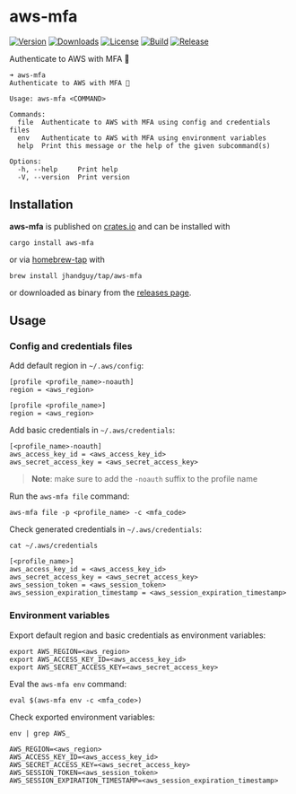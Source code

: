# aws-mfa

[![Version](https://img.shields.io/crates/v/aws-mfa)](https://crates.io/crates/aws-mfa)
[![Downloads](https://img.shields.io/crates/d/aws-mfa)](https://crates.io/crates/aws-mfa)
[![License](https://img.shields.io/crates/l/aws-mfa)](LICENSE)
[![Build](https://img.shields.io/github/actions/workflow/status/jhandguy/aws-mfa/ci.yaml)](https://github.com/jhandguy/aws-mfa/actions/workflows/ci.yaml)
[![Release](https://img.shields.io/github/actions/workflow/status/jhandguy/aws-mfa/cd.yaml?label=release)](https://github.com/jhandguy/aws-mfa/actions/workflows/cd.yaml)

Authenticate to AWS with MFA 🔐

```shell
➜ aws-mfa
Authenticate to AWS with MFA 🔐

Usage: aws-mfa <COMMAND>

Commands:
  file  Authenticate to AWS with MFA using config and credentials files
  env   Authenticate to AWS with MFA using environment variables
  help  Print this message or the help of the given subcommand(s)

Options:
  -h, --help     Print help
  -V, --version  Print version
```

## Installation

**aws-mfa** is published on [crates.io](https://crates.io/crates/aws-mfa) and can be installed with

```shell
cargo install aws-mfa
```

or via [homebrew-tap](https://github.com/jhandguy/homebrew-tap) with

```shell
brew install jhandguy/tap/aws-mfa
```

or downloaded as binary from the [releases page](https://github.com/jhandguy/aws-mfa/releases).

## Usage

### Config and credentials files

Add default region in `~/.aws/config`:
```text
[profile <profile_name>-noauth]
region = <aws_region>

[profile <profile_name>]
region = <aws_region>
```

Add basic credentials in `~/.aws/credentials`:

```text
[<profile_name>-noauth]
aws_access_key_id = <aws_access_key_id>
aws_secret_access_key = <aws_secret_access_key>
```

> **Note**: make sure to add the `-noauth` suffix to the profile name

Run the `aws-mfa file` command:
```shell
aws-mfa file -p <profile_name> -c <mfa_code>
```

Check generated credentials in `~/.aws/credentials`:
```shell
cat ~/.aws/credentials
```
```text
[<profile_name>]
aws_access_key_id = <aws_access_key_id>
aws_secret_access_key = <aws_secret_access_key>
aws_session_token = <aws_session_token>
aws_session_expiration_timestamp = <aws_session_expiration_timestamp>
```

### Environment variables

Export default region and basic credentials as environment variables:

```shell
export AWS_REGION=<aws_region>
export AWS_ACCESS_KEY_ID=<aws_access_key_id>
export AWS_SECRET_ACCESS_KEY=<aws_secret_access_key>
```

Eval the `aws-mfa env` command:
```shell
eval $(aws-mfa env -c <mfa_code>)
```

Check exported environment variables:
```shell
env | grep AWS_
```
```text
AWS_REGION=<aws_region>
AWS_ACCESS_KEY_ID=<aws_access_key_id>
AWS_SECRET_ACCESS_KEY=<aws_secret_access_key>
AWS_SESSION_TOKEN=<aws_session_token>
AWS_SESSION_EXPIRATION_TIMESTAMP=<aws_session_expiration_timestamp>
```
